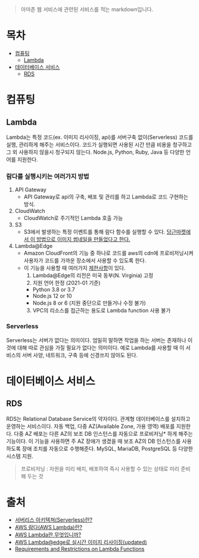 > 아마존 웹 서비스에 관련된 서비스를 적는 markdown입니다.

# 목차
- [컴퓨팅](#컴퓨팅)
  - [Lambda](#Lambda)
- [데이터베이스 서비스](#데이터베이스-서비스)
  - [RDS](#RDS)

# 컴퓨팅
## Lambda
Lambda는 특정 코드(ex. 이미지 리사이징, api)를 서버구축 없이(Serverless) 코드를 실행, 관리하게 해주는 서비스이다. 코드가 실행되면 사용된 시간 만큼 비용을 청구하고 그 외 사용하지 않을시 청구되지 않는다. Node.js, Python, Ruby, Java 등 다양한 언어를 지원한다.

### 람다를 실행시키는 여러가지 방법
1. API Gateway
	- API Gateway로 api의 구축, 배포 및 관리를 하고 Lambda로 코드 구현하는 방식.
2. CloudWatch
	- CloudWatch로 주기적인 Lambda 호출 가능
3. S3
	- S3에서 발생하는 특정 이벤트를 통해 람다 함수를 실행할 수 있다. [당근마켓에서 이 방법으로 이미지 썸네일을 만들었다고 한다.](https://medium.com/daangn/aws-lambda%EB%A5%BC-%EC%9D%B4%EC%9A%A9%ED%95%9C-%EC%9D%B4%EB%AF%B8%EC%A7%80-%EC%8D%B8%EB%84%A4%EC%9D%BC-%EC%83%9D%EC%84%B1-%EA%B0%9C%EB%B0%9C-%ED%9B%84%EA%B8%B0-acc278d49980)
4. Lambda@Edge
	- Amazon CloudFront의 기능 중 하나로 코드를 aws의 cdn에 프로비저닝시켜 사용자가 코드를 가까운 장소에서 사용할 수 있도록 한다.
	- 이 기능을 사용할 때 여러가지 [제한사항](https://docs.aws.amazon.com/AmazonCloudFront/latest/DeveloperGuide/lambda-requirements-limits.html)이 있다.
	  1. Lambda@Edge의 리전은 미국 동부(N. Virginia) 고정
	  2. 지원 언어 한정 (2021-01 기준)
		- Python 3.8 or 3.7
		- Node.js 12 or 10
		- Node.js 8 or 6 (지원 중단으로 만들거나 수정 불가)
	  3. VPC의 리소스를 접근하는 용도로 Lambda function 사용 불가
	
### Serverless
Serverless는 서버가 없다는 의미이다. 엄밀히 말하면 작업을 하는 서버는 존재하나 이것에 대해 따로 관심을 가질 필요가 없다는 의미이다. 예로 Lambda를 사용할 때 이 서비스의 서버 사양, 네트워크, 구축 등에 신경쓰지 않아도 된다.

# 데이터베이스 서비스
## RDS
RDS는 Relational Database Service의 약자이다. 관계형 데이터베이스를 설치하고 운영하는 서비스이다.
자동 백업, 다중 AZ(Available Zone, 가용 영역) 배포를 지원한다.
다중 AZ 배포는 다른 AZ의 보조 DB 인스턴스를 자동으로 프로비저닝* 하게 해주는 기능이다. 이 기능을 사용하면 주 AZ 장애가 생겼을 때 보조 AZ의 DB 인스턴스를 사용하도록 장애 조치를 자동으로 수행해준다.
MySQL, MariaDB, PostgreSQL 등 다양한 시스템 지원.
> 프로비저닝 : 자원을 미리 배치, 배포하여 즉시 사용할 수 있는 상태로 미리 준비해 두는 것

# 출처
- [서버리스 아키텍쳐(Serverless)란?](https://velopert.com/3543)
- [AWS 람다(AWS Lambda)란?](https://www.44bits.io/ko/keyword/aws-lambda)
- [AWS Lambda란 무엇입니까?](https://docs.aws.amazon.com/ko_kr/lambda/latest/dg/welcome.html)
- [AWS Lambda@edge로 실시간 이미지 리사이징(updated)](https://heropy.blog/2019/07/21/resizing-images-cloudfrount-lambda/)
- [Requirements and Restrictions on Lambda Functions](https://docs.aws.amazon.com/AmazonCloudFront/latest/DeveloperGuide/lambda-requirements-limits.html)
